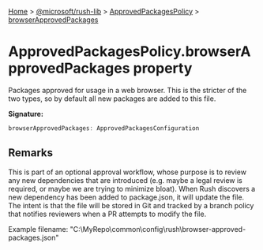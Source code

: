 [Home](./index) &gt; [@microsoft/rush-lib](rush-lib.md) &gt; [ApprovedPackagesPolicy](rush-lib.approvedpackagespolicy.md) &gt; [browserApprovedPackages](rush-lib.approvedpackagespolicy.browserapprovedpackages.md)

# ApprovedPackagesPolicy.browserApprovedPackages property

Packages approved for usage in a web browser. This is the stricter of the two types, so by default all new packages are added to this file.

**Signature:**
```javascript
browserApprovedPackages: ApprovedPackagesConfiguration
```

## Remarks

This is part of an optional approval workflow, whose purpose is to review any new dependencies that are introduced (e.g. maybe a legal review is required, or maybe we are trying to minimize bloat). When Rush discovers a new dependency has been added to package.json, it will update the file. The intent is that the file will be stored in Git and tracked by a branch policy that notifies reviewers when a PR attempts to modify the file.

Example filename: "C:\\MyRepo\\common\\config\\rush\\browser-approved-packages.json"
